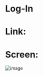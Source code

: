 # Log-In

# Link: 

# Screen: 
![image](https://github.com/user-attachments/assets/5bb1225e-1109-40d7-9d3a-9a9806467615)
